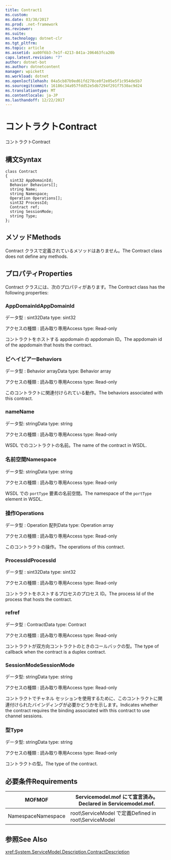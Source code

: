 ```yaml
---
title: Contract1
ms.custom: 
ms.date: 03/30/2017
ms.prod: .net-framework
ms.reviewer: 
ms.suite: 
ms.technology: dotnet-clr
ms.tgt_pltfrm: 
ms.topic: article
ms.assetid: aa00f6b3-7e1f-4213-841a-206463fca20b
caps.latest.revision: "7"
author: dotnet-bot
ms.author: dotnetcontent
manager: wpickett
ms.workload: dotnet
ms.openlocfilehash: 04a5cb87b9ed61fd278ce0f2e05e5f1c954de5b7
ms.sourcegitcommit: 16186c34a957fdd52e5db7294f291f7530ac9d24
ms.translationtype: MT
ms.contentlocale: ja-JP
ms.lasthandoff: 12/22/2017
---
```

# <a name="contract"></a><span data-ttu-id="c6c0b-102">コントラクト</span><span class="sxs-lookup"><span data-stu-id="c6c0b-102">Contract</span></span>
<span data-ttu-id="c6c0b-103">コントラクト</span><span class="sxs-lookup"><span data-stu-id="c6c0b-103">Contract</span></span>  
  
## <a name="syntax"></a><span data-ttu-id="c6c0b-104">構文</span><span class="sxs-lookup"><span data-stu-id="c6c0b-104">Syntax</span></span>  
  
```  
class Contract  
{  
  sint32 AppDomainId;  
  Behavior Behaviors[];  
  string Name;  
  string Namespace;  
  Operation Operations[];  
  sint32 ProcessId;  
  Contract ref;  
  string SessionMode;  
  string Type;  
};  
```  
  
## <a name="methods"></a><span data-ttu-id="c6c0b-105">メソッド</span><span class="sxs-lookup"><span data-stu-id="c6c0b-105">Methods</span></span>  
 <span data-ttu-id="c6c0b-106">Contract クラスで定義されているメソッドはありません。</span><span class="sxs-lookup"><span data-stu-id="c6c0b-106">The Contract class does not define any methods.</span></span>  
  
## <a name="properties"></a><span data-ttu-id="c6c0b-107">プロパティ</span><span class="sxs-lookup"><span data-stu-id="c6c0b-107">Properties</span></span>  
 <span data-ttu-id="c6c0b-108">Contract クラスには、次のプロパティがあります。</span><span class="sxs-lookup"><span data-stu-id="c6c0b-108">The Contract class has the following properties:</span></span>  
  
### <a name="appdomainid"></a><span data-ttu-id="c6c0b-109">AppDomainId</span><span class="sxs-lookup"><span data-stu-id="c6c0b-109">AppDomainId</span></span>  
 <span data-ttu-id="c6c0b-110">データ型 : sint32</span><span class="sxs-lookup"><span data-stu-id="c6c0b-110">Data type: sint32</span></span>  
  
 <span data-ttu-id="c6c0b-111">アクセスの種類 : 読み取り専用</span><span class="sxs-lookup"><span data-stu-id="c6c0b-111">Access type: Read-only</span></span>  
  
 <span data-ttu-id="c6c0b-112">コントラクトをホストする appdomain の appdomain ID。</span><span class="sxs-lookup"><span data-stu-id="c6c0b-112">The appdomain id of the appdomain that hosts the contract.</span></span>  
  
### <a name="behaviors"></a><span data-ttu-id="c6c0b-113">ビヘイビアー</span><span class="sxs-lookup"><span data-stu-id="c6c0b-113">Behaviors</span></span>  
 <span data-ttu-id="c6c0b-114">データ型 : Behavior array</span><span class="sxs-lookup"><span data-stu-id="c6c0b-114">Data type: Behavior array</span></span>  
  
 <span data-ttu-id="c6c0b-115">アクセスの種類 : 読み取り専用</span><span class="sxs-lookup"><span data-stu-id="c6c0b-115">Access type: Read-only</span></span>  
  
 <span data-ttu-id="c6c0b-116">このコントラクトに関連付けられている動作。</span><span class="sxs-lookup"><span data-stu-id="c6c0b-116">The behaviors associated with this contract.</span></span>  
  
### <a name="name"></a><span data-ttu-id="c6c0b-117">name</span><span class="sxs-lookup"><span data-stu-id="c6c0b-117">Name</span></span>  
 <span data-ttu-id="c6c0b-118">データ型: string</span><span class="sxs-lookup"><span data-stu-id="c6c0b-118">Data type: string</span></span>  
  
 <span data-ttu-id="c6c0b-119">アクセスの種類 : 読み取り専用</span><span class="sxs-lookup"><span data-stu-id="c6c0b-119">Access type: Read-only</span></span>  
  
 <span data-ttu-id="c6c0b-120">WSDL でのコントラクトの名前。</span><span class="sxs-lookup"><span data-stu-id="c6c0b-120">The name of the contract in WSDL.</span></span>  
  
### <a name="namespace"></a><span data-ttu-id="c6c0b-121">名前空間</span><span class="sxs-lookup"><span data-stu-id="c6c0b-121">Namespace</span></span>  
 <span data-ttu-id="c6c0b-122">データ型: string</span><span class="sxs-lookup"><span data-stu-id="c6c0b-122">Data type: string</span></span>  
  
 <span data-ttu-id="c6c0b-123">アクセスの種類 : 読み取り専用</span><span class="sxs-lookup"><span data-stu-id="c6c0b-123">Access type: Read-only</span></span>  
  
 <span data-ttu-id="c6c0b-124">WSDL での `portType` 要素の名前空間。</span><span class="sxs-lookup"><span data-stu-id="c6c0b-124">The namespace of the `portType` element in WSDL.</span></span>  
  
### <a name="operations"></a><span data-ttu-id="c6c0b-125">操作</span><span class="sxs-lookup"><span data-stu-id="c6c0b-125">Operations</span></span>  
 <span data-ttu-id="c6c0b-126">データ型 : Operation 配列</span><span class="sxs-lookup"><span data-stu-id="c6c0b-126">Data type: Operation array</span></span>  
  
 <span data-ttu-id="c6c0b-127">アクセスの種類 : 読み取り専用</span><span class="sxs-lookup"><span data-stu-id="c6c0b-127">Access type: Read-only</span></span>  
  
 <span data-ttu-id="c6c0b-128">このコントラクトの操作。</span><span class="sxs-lookup"><span data-stu-id="c6c0b-128">The operations of this contract.</span></span>  
  
### <a name="processid"></a><span data-ttu-id="c6c0b-129">ProcessId</span><span class="sxs-lookup"><span data-stu-id="c6c0b-129">ProcessId</span></span>  
 <span data-ttu-id="c6c0b-130">データ型 : sint32</span><span class="sxs-lookup"><span data-stu-id="c6c0b-130">Data type: sint32</span></span>  
  
 <span data-ttu-id="c6c0b-131">アクセスの種類 : 読み取り専用</span><span class="sxs-lookup"><span data-stu-id="c6c0b-131">Access type: Read-only</span></span>  
  
 <span data-ttu-id="c6c0b-132">コントラクトをホストするプロセスのプロセス ID。</span><span class="sxs-lookup"><span data-stu-id="c6c0b-132">The process Id of the process that hosts the contract.</span></span>  
  
### <a name="ref"></a><span data-ttu-id="c6c0b-133">ref</span><span class="sxs-lookup"><span data-stu-id="c6c0b-133">ref</span></span>  
 <span data-ttu-id="c6c0b-134">データ型 : Contract</span><span class="sxs-lookup"><span data-stu-id="c6c0b-134">Data type: Contract</span></span>  
  
 <span data-ttu-id="c6c0b-135">アクセスの種類 : 読み取り専用</span><span class="sxs-lookup"><span data-stu-id="c6c0b-135">Access type: Read-only</span></span>  
  
 <span data-ttu-id="c6c0b-136">コントラクトが双方向コントラクトのときのコールバックの型。</span><span class="sxs-lookup"><span data-stu-id="c6c0b-136">The type of callback when the contract is a duplex contract.</span></span>  
  
### <a name="sessionmode"></a><span data-ttu-id="c6c0b-137">SessionMode</span><span class="sxs-lookup"><span data-stu-id="c6c0b-137">SessionMode</span></span>  
 <span data-ttu-id="c6c0b-138">データ型: string</span><span class="sxs-lookup"><span data-stu-id="c6c0b-138">Data type: string</span></span>  
  
 <span data-ttu-id="c6c0b-139">アクセスの種類 : 読み取り専用</span><span class="sxs-lookup"><span data-stu-id="c6c0b-139">Access type: Read-only</span></span>  
  
 <span data-ttu-id="c6c0b-140">コントラクトでチャネル セッションを使用するために、このコントラクトに関連付けられたバインディングが必要かどうかを示します。</span><span class="sxs-lookup"><span data-stu-id="c6c0b-140">Indicates whether the contract requires the binding associated with this contract to use channel sessions.</span></span>  
  
### <a name="type"></a><span data-ttu-id="c6c0b-141">型</span><span class="sxs-lookup"><span data-stu-id="c6c0b-141">Type</span></span>  
 <span data-ttu-id="c6c0b-142">データ型: string</span><span class="sxs-lookup"><span data-stu-id="c6c0b-142">Data type: string</span></span>  
  
 <span data-ttu-id="c6c0b-143">アクセスの種類 : 読み取り専用</span><span class="sxs-lookup"><span data-stu-id="c6c0b-143">Access type: Read-only</span></span>  
  
 <span data-ttu-id="c6c0b-144">コントラクトの型。</span><span class="sxs-lookup"><span data-stu-id="c6c0b-144">The type of the contract.</span></span>  
  
## <a name="requirements"></a><span data-ttu-id="c6c0b-145">必要条件</span><span class="sxs-lookup"><span data-stu-id="c6c0b-145">Requirements</span></span>  
  
|<span data-ttu-id="c6c0b-146">MOF</span><span class="sxs-lookup"><span data-stu-id="c6c0b-146">MOF</span></span>|<span data-ttu-id="c6c0b-147">Servicemodel.mof にて宣言済み。</span><span class="sxs-lookup"><span data-stu-id="c6c0b-147">Declared in Servicemodel.mof.</span></span>|  
|---------|-----------------------------------|  
|<span data-ttu-id="c6c0b-148">Namespace</span><span class="sxs-lookup"><span data-stu-id="c6c0b-148">Namespace</span></span>|<span data-ttu-id="c6c0b-149">root\ServiceModel で定義</span><span class="sxs-lookup"><span data-stu-id="c6c0b-149">Defined in root\ServiceModel</span></span>|  
  
## <a name="see-also"></a><span data-ttu-id="c6c0b-150">参照</span><span class="sxs-lookup"><span data-stu-id="c6c0b-150">See Also</span></span>  
 <xref:System.ServiceModel.Description.ContractDescription>
